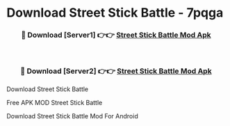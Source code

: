 # Download Street Stick Battle - 7pqga



<div align="center">
<h3>🔴 Download [Server1] 👉👉 <a href="https://momento.my/?title=Street_Stick_Battle">Street Stick Battle Mod Apk</a></h3><br>

<h3>🔴 Download [Server2] 👉👉 <a href="https://momento.my/?title=Street_Stick_Battle">Street Stick Battle Mod Apk</a></h3>
</div>



Download Street Stick Battle 

Free APK MOD Street Stick Battle 

Download Street Stick Battle Mod For Android
